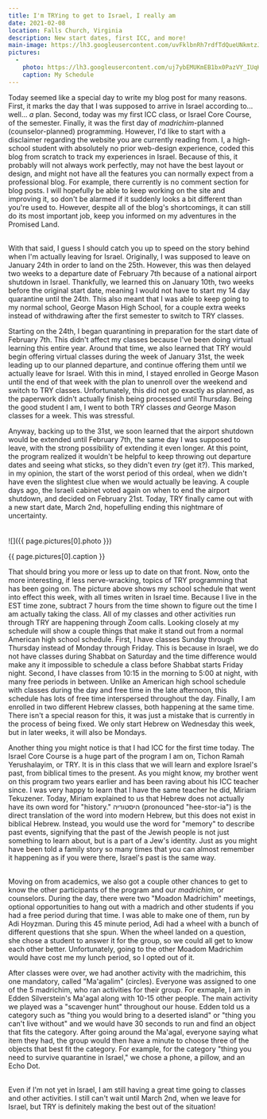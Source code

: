 ```yaml
---
title: I'm TRYing to get to Israel, I really am
date: 2021-02-08
location: Falls Church, Virginia
description: New start dates, first ICC, and more!
main-image: https://lh3.googleusercontent.com/uvFklbnRh7rdfTdQueUNkmtzJcaswfx743qbz_SWegMMzteSp4MGlpOQEdSj5XHYIa4L5uqpEGzSrEsNuKHfmCQbUbvZIj00QXU6dRm8oCNMnVRWRIajtxsir6OyhdJrl0O7UMSqEA=w2400
pictures:
  - 
    photo: https://lh3.googleusercontent.com/uj7ybEMUKmEB1bx0PazVY_IUqKHLBwDb9EOPoy2FZwSuCJMtE9kVmg5g6MjlCqgRAWvFCE4UbcIkOZdaZGajVE1imWU1gWZFHWAKn6TbKFQnQw6_j6dd_kFFkBFvMBS6RFonWJtuUw=w2400
    caption: My Schedule
---
```


Today seemed like a special day to write my blog post for many reasons. First, it marks the day that I was supposed to arrive in Israel according to... well... *a* plan. Second, today was my first ICC class, or Israel Core Course, of the semester. Finally, it was the first day of *madrichim*-planned (counselor-planned) programming. However, I'd like to start with a disclaimer regarding the website you are currently reading from. I, a high-school student with absolutely no prior web-design experience, coded this blog from scratch to track my experiences in Israel. Because of this, it probably will not always work perfectly, may not have the best layout or design, and might not have all the features you can normally expect from a professional blog. For example, there currently is no comment section for blog posts. I will hopefully be able to keep working on the site and improving it, so don't be alarmed if it suddenly looks a bit different than you're used to. However, despite all of the blog's shortcomings, it can still do its most important job, keep you informed on my adventures in the Promised Land.
<br>
<br>

With that said, I guess I should catch you up to speed on the story behind when I'm actually leaving for Israel. Originally, I was supposed to leave on January 24th in order to land on the 25th. However, this was then delayed two weeks to a departure date of February 7th because of a national airport shutdown in Israel. Thankfully, we learned this on January 10th, two weeks before the original start date, meaning I would not have to start my 14 day quarantine until the 24th. This also meant that I was able to keep going to my normal school, George Mason High School, for a couple extra weeks instead of withdrawing after the first semester to switch to TRY classes.

Starting on the 24th, I began quarantining in preparation for the start date of February 7th. This didn't affect my classes because I've been doing virtual learning this entire year. Around that time, we also learned that TRY would begin offering virtual classes during the week of January 31st, the week leading up to our planned departure, and continue offering them until we actually leave for Israel. With this in mind, I stayed enrolled in George Mason until the end of that week with the plan to unenroll over the weekend and switch to TRY classes. Unfortunately, this did not go exactly as planned, as the paperwork didn't actually finish being processed until Thursday. Being the good student I am, I went to both TRY classes *and* George Mason classes for a week. This was stressful.

Anyway, backing up to the 31st, we soon learned that the airport shutdown would be extended until February 7th, the same day I was supposed to leave, with the strong possibility of extending it even longer. At this point, the program realized it wouldn't be helpful to keep throwing out departure dates and seeing what sticks, so they didn't even *try* (get it?). This marked, in my opinion, the start of the worst period of this ordeal, when we didn't have even the slightest clue when we would actually be leaving. A couple days ago, the Israeli cabinet voted again on when to end the airport shutdown, and decided on February 21st. Today, TRY finally came out with a new start date, March 2nd, hopefulling ending this nightmare of uncertainty. <br><br><br>![]({{ page.pictures[0].photo }})
<div class="caption">{{ page.pictures[0].caption }}</div>

That should bring you more or less up to date on that front. Now, onto the more interesting, if less nerve-wracking, topics of TRY programming that has been going on. The picture above shows my school schedule that went into effect this week, with all times writen in Israel time. Because I live in the EST time zone, subtract 7 hours from the time shown to figure out the time I am actually taking the class. All of my classes and other activities run through TRY are happening through Zoom calls. Looking closely at my schedule will show a couple things that make it stand out from a normal American high school schedule. First, I have classes Sunday through Thursday instead of Monday through Friday. This is because in Israel, we do not have classes during Shabbat on Saturday and the time difference would make any it impossible to schedule a class before Shabbat starts Friday night. Second, I have classes from 10:15 in the morning to 5:00 at night, with many free periods in between. Unlike an American high school schedule with classes during the day and free time in the late afternoon, this schedule has lots of free time interspersed throughout the day. Finally, I am enrolled in two different Hebrew classes, both happening at the same time. There isn't a special reason for this, it was just a mistake that is currently in the process of being fixed. We only start Hebrew on Wednesday this week, but in later weeks, it will also be Mondays.

Another thing you might notice is that I had ICC for the first time today. The Israel Core Course is a huge part of the program I am on, Tichon Ramah Yerushalayim, or TRY. It is in this class that we will learn and explore Israel's past, from biblical times to the present. As you might know, my brother went on this program two years earlier and has been raving about his ICC teacher since. I was very happy to learn that I have the same teacher he did, Miriam Tekuzener. Today, Miriam explained to us that Hebrew does not actually have its own word for "history." היסטוריה (pronounced "hee-stor-ia") is the direct translation of the word into modern Hebrew, but this does not exist in biblical Hebrew. Instead, you would use the word for "memory" to describe past events, signifying that the past of the Jewish people is not just something to learn about, but is a part of a Jew's identity. Just as you might have been told a family story so many times that you can almost remember it happening as if you were there, Israel's past is the same way.
<br>
<br>

Moving on from academics, we also got a couple other chances to get to know the other participants of the program and our *madrichim*, or counselors. During the day, there were two "Moadon Madrichim" meetings, optional opportunities to hang out with a madrich and other students if you had a free period during that time. I was able to make one of them, run by Adi Hoyzman. During this 45 minute period, Adi had a wheel with a bunch of different questions that she spun. When the wheel landed on a question, she chose a student to answer it for the group, so we could all get to know each other better. Unfortunately, going to the other Moadom Madrichim would have cost me my lunch period, so I opted out of it.

After classes were over, we had another activity with the madrichim, this one mandatory, called "Ma'agalim" (circles). Everyone was assigned to one of the 5 madrichim, who ran activities for their group. For exmaple, I am in Edden Silverstein's Ma'agal along with 10-15 other people. The main activity we played was a "scavenger hunt" throughout our house. Edden told us a category such as "thing you would bring to a deserted island" or "thing you can't live without" and we would have 30 seconds to run and find an object that fits the category. After going around the Ma'agal, everyone saying what item they had, the group would then have a minute to choose three of the objects that best fit the category. For example, for the category "thing you need to survive quarantine in Israel," we chose a phone, a pillow, and an Echo Dot.
<br>
<br>

Even if I'm not yet in Israel, I am still having a great time going to classes and other activities. I still can't wait until March 2nd, when we leave for Israel, but TRY is definitely making the best out of the situation! 